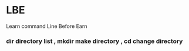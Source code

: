 # LBE
Learn command Line Before Earn 
###  dir   directory list         , mkdir  make directory  , cd change directory 

